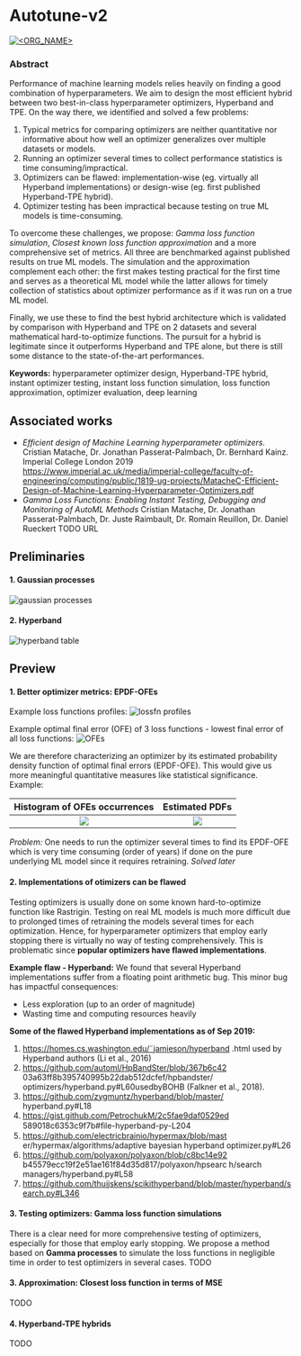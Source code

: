# Autotune-v2

[![<ORG_NAME>](https://circleci.com/gh/cristianmatache/autotune-v2.svg?style=svg)](https://circleci.com/gh/cristianmatache/autotune-v2)

### Abstract
Performance of machine learning models relies heavily on finding a good combination of hyperparameters. We aim to design the most efficient hybrid between two best-in-class hyperparameter
optimizers, Hyperband and TPE. On the way there, we identified and solved a few problems:

1. Typical metrics for comparing optimizers are neither quantitative nor informative about how
well an optimizer generalizes over multiple datasets or models.
2. Running an optimizer several times to collect performance statistics is time consuming/impractical.
3. Optimizers can be flawed: implementation-wise (eg. virtually all Hyperband implementations) or design-wise (eg. first published Hyperband-TPE hybrid).
4. Optimizer testing has been impractical because testing on true ML models is time-consuming.

To overcome these challenges, we propose: *Gamma loss function simulation*, *Closest known loss
function approximation* and a more comprehensive set of metrics. All three are benchmarked
against published results on true ML models. The simulation and the approximation complement
each other: the first makes testing practical for the first time and serves as a theoretical ML model
while the latter allows for timely collection of statistics about optimizer performance as if it was
run on a true ML model.

Finally, we use these to find the best hybrid architecture which is validated by comparison with
Hyperband and TPE on 2 datasets and several mathematical hard-to-optimize functions. The
pursuit for a hybrid is legitimate since it outperforms Hyperband and TPE alone, but there is still
some distance to the state-of-the-art performances.


**Keywords:** hyperparameter optimizer design, Hyperband-TPE hybrid, instant optimizer testing,
instant loss function simulation, loss function approximation, optimizer evaluation, deep learning


## Associated works
- *Efficient design of Machine Learning hyperparameter optimizers.* Cristian Matache, Dr. Jonathan Passerat-Palmbach, Dr. Bernhard Kainz. Imperial College London 2019 
https://www.imperial.ac.uk/media/imperial-college/faculty-of-engineering/computing/public/1819-ug-projects/MatacheC-Efficient-Design-of-Machine-Learning-Hyperparameter-Optimizers.pdf
- *Gamma Loss Functions: Enabling Instant Testing, Debugging and Monitoring of AutoML Methods* Cristian Matache, Dr. Jonathan Passerat-Palmbach, Dr. Juste Raimbault, Dr. Romain Reuillon, Dr. Daniel Rueckert
TODO URL


## Preliminaries
#### 1. Gaussian processes
![gaussian processes](https://github.com/cristianmatache/autotune-v2/blob/master/static/gaussian-processes.png)
#### 2. Hyperband
![hyperband table](https://github.com/cristianmatache/autotune-v2/blob/master/static/hyperband-table.png)

## Preview
#### 1. Better optimizer metrics: EPDF-OFEs
Example loss functions profiles:
![lossfn profiles](https://github.com/cristianmatache/autotune-v2/blob/master/static/loss-function-profiles.png)

Example optimal final error (OFE) of 3 loss functions - lowest final error of all loss functions:
![OFEs](https://github.com/cristianmatache/autotune-v2/blob/master/static/best-result-metric.png)

We are therefore characterizing an optimizer by its estimated probability density function of optimal final errors (EPDF-OFE).
This would give us more meaningful quantitative measures like statistical significance.
Example:

Histogram of OFEs occurrences                                                                         |  Estimated PDFs
:----------------------------------------------------------------------------------------------------:|:-------------------------------------------------------------------------------------------------------:
![](https://github.com/cristianmatache/autotune-v2/blob/master/static/pdf-ofe-hb-tpe-2tpe-hist.png)   |  ![](https://github.com/cristianmatache/autotune-v2/blob/master/static/pdf-ofe-hb-tpe-2tpe-pdf-ofe.png) 

*Problem:* One needs to run the optimizer several times to find its EPDF-OFE which is very time consuming (order of years) if done on the pure underlying ML model since 
it requires retraining. *Solved later* 

#### 2. Implementations of otimizers can be flawed
Testing optimizers is usually done on some known hard-to-optimize function like Rastrigin. 
Testing on real ML models is much more difficult due to prolonged times of retraining the models several times for each optimization. 
Hence, for hyperparameter optimizers that employ early stopping there is virtually no way of testing comprehensively. 
This is problematic since **popular optimizers have flawed implementations**.

**Example flaw - Hyperband:**
We found that several Hyperband implementations suffer from a floating point arithmetic bug. This minor bug has impactful consequences:
- Less exploration (up to an order of magnitude)
- Wasting time and computing resources heavily

**Some of the flawed Hyperband implementations as of Sep 2019:**
1. https://homes.cs.washington.edu/˜jamieson/hyperband .html used by Hyperband authors (Li et al., 2016)
2. https://github.com/automl/HpBandSter/blob/367b6c42 03a63ff8b395740995b22dab512dcfef/hpbandster/ optimizers/hyperband.py#L60usedbyBOHB (Falkner et al., 2018). 
3. https://github.com/zygmuntz/hyperband/blob/master/ hyperband.py#L18 
4. https://gist.github.com/PetrochukM/2c5fae9daf0529ed 589018c6353c9f7b#ﬁle-hyperband-py-L204 
5. https://github.com/electricbrainio/hypermax/blob/mast er/hypermax/algorithms/adaptive bayesian hyperband optimizer.py#L26 
6. https://github.com/polyaxon/polyaxon/blob/c8bc14e92 b45579ecc19f2e51ae161f84d35d817/polyaxon/hpsearc h/search managers/hyperband.py#L58 
7. https://github.com/thuijskens/scikithyperband/blob/master/hyperband/search.py#L346


#### 3. Testing optimizers: Gamma loss function simulations
There is a clear need for more comprehensive testing of optimizers, especially for those that employ early stopping. 
We propose a method based on **Gamma processes** to simulate the loss functions in negligible time in order to test optimizers in several cases.
TODO

#### 3. Approximation: Closest loss function in terms of MSE
TODO

#### 4. Hyperband-TPE hybrids
TODO
